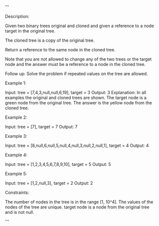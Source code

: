 '''

Description:

Given two binary trees original and cloned and given a reference to a node target in the original tree.

The cloned tree is a copy of the original tree.

Return a reference to the same node in the cloned tree.

Note that you are not allowed to change any of the two trees or the target node and the answer must be a reference to a node in the cloned tree.

Follow up: Solve the problem if repeated values on the tree are allowed.

 

Example 1:

Input: tree = [7,4,3,null,null,6,19], target = 3
Output: 3
Explanation: In all examples the original and cloned trees are shown. The target node is a green node from the original tree. The answer is the yellow node from the cloned tree.



Example 2:

Input: tree = [7], target =  7
Output: 7



Example 3:

Input: tree = [8,null,6,null,5,null,4,null,3,null,2,null,1], target = 4
Output: 4



Example 4:

Input: tree = [1,2,3,4,5,6,7,8,9,10], target = 5
Output: 5



Example 5:

Input: tree = [1,2,null,3], target = 2
Output: 2
 

Constraints:

The number of nodes in the tree is in the range [1, 10^4].
The values of the nodes of the tree are unique.
target node is a node from the original tree and is not null.


'''